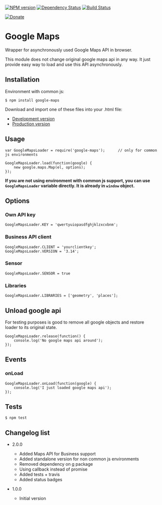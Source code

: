 [![NPM version](https://badge.fury.io/js/google-maps.png)](http://badge.fury.io/js/google-maps)
[![Dependency Status](https://gemnasium.com/sakren/node-google-maps.png)](https://gemnasium.com/sakren/node-google-maps)
[![Build Status](https://travis-ci.org/sakren/node-google-maps.png?branch=master)](https://travis-ci.org/sakren/node-google-maps)

[![Donate](http://b.repl.ca/v1/donate-PayPal-brightgreen.png)](https://www.paypal.com/cgi-bin/webscr?cmd=_s-xclick&hosted_button_id=ARUCDRF95XRBA)

# Google Maps

Wrapper for asynchronously used Google Maps API in browser.

This module does not change original google maps api in any way. It just provide easy way to load and use this API
asynchronously.

## Installation

Environment with common js:
```
$ npm install google-maps
```

Download and import one of these files into your .html file:
* [Development version](https://raw.github.com/sakren/node-google-maps/master/lib/Google.js)
* [Production version](https://raw.github.com/sakren/node-google-maps/master/lib/Google.min.js)

## Usage

```
var GoogleMapsLoader = require('google-maps');		// only for common js environments

GoogleMapsLoader.load(function(google) {
	new google.maps.Map(el, options);
});
```

**If you are not using environment with common js support, you can use `GoogleMapsLoader` variable directly. It is
already in `window` object.**

## Options

### Own API key

```
GoogleMapsLoader.KEY = 'qwertyuiopasdfghjklzxcvbnm';
```

### Business API client

```
GoogleMapsLoader.CLIENT = 'yourclientkey';
GoogleMapsLoader.VERSION = '3.14';
```

### Sensor

```
GoogleMapsLoader.SENSOR = true
```

### Libraries

```
GoogleMapsLoader.LIBRARIES = ['geometry', 'places'];
```

## Unload google api

For testing purposes is good to remove all google objects and restore loader to its original state.
```
GoogleMapsLoader.release(function() {
	console.log('No google maps api around');
});
```

## Events

### onLoad

```
GoogleMapsLoader.onLoad(function(google) {
	console.log('I just loaded google maps api');
});
```

## Tests

```
$ npm test
```

## Changelog list

* 2.0.0
    + Added Maps API for Business support
    + Added standalone version for non common js environments
    + Removed dependency on [q](https://github.com/kriskowal/q) package
    + Using callback instead of promise
    + Added tests + travis
    + Added status badges

* 1.0.0
	+ Initial version
